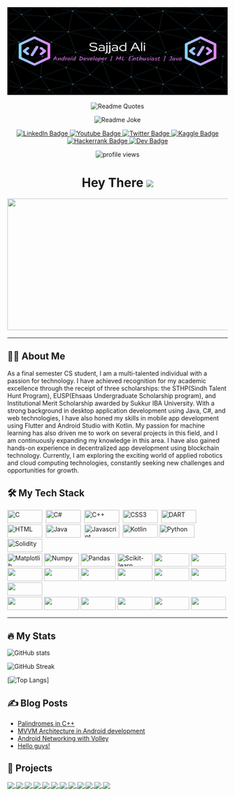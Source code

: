 <div id="header" align="center">
  <img 
    src="image/README/1671027853487.png" 
    width="100%" 
    height="200px"/>

![Readme Quotes](https://quotes-github-readme.vercel.app/api?type=horizontal&theme=dark)

![Readme Joke](https://readme-jokes.vercel.app/api)

</div>

<div id="badges" align="center">
  <a href="https://www.linkedin.com/in/sajjad-ali-b428b6198">
    <img 
      src="https://img.shields.io/badge/linkedin-%230077B5.svg?style=for-the-badge&logo=linkedin&logoColor=white" 
      alt="LinkedIn Badge"/>
  </a>
  <a href="https://www.youtube.com/channel/UCXfYIIBvk2e4H60BdKoznRA">
    <img 
      src="https://img.shields.io/badge/YouTube-%23FF0000.svg?style=for-the-badge&logo=YouTube&logoColor=white" 
      alt="Youtube Badge"/>
  </a>
  <a href="https://twitter.com/ali_imsajjad">
    <img 
      src="https://img.shields.io/badge/Twitter-%231DA1F2.svg?style=for-the-badge&logo=Twitter&logoColor=white" 
      alt="Twitter Badge"/>
  </a>
  <a href="https://www.kaggle.com/sajjadali786">
    <img 
      src = "https://img.shields.io/badge/Kaggle-035a7d?style=for-the-badge&logo=kaggle&logoColor=white" 
      alt="Kaggle Badge"/>
  </a>
  <a href="https://www.hackerrank.com/sajjad_bscsf19">
    <img 
      src = "https://img.shields.io/badge/-Hackerrank-2EC866?style=for-the-badge&logo=HackerRank&logoColor=white" 
      alt="Hackerrank Badge"/>
  </a>
  <a href="https://dev.to/sajjadali54">
    <img 
      src = "https://img.shields.io/badge/dev.to-0A0A0A?style=for-the-badge&logo=dev.to&logoColor=white" 
      alt="Dev Badge"/>
  </a>

</div>

<p align="center">
  <img 
    src="https://komarev.com/ghpvc/?username=SajjadAli54&style=flat-square&color=blue" 
    alt="profile views"/>
</p>

<h1 align="center">
  Hey There
  <img 
    src="https://media.giphy.com/media/hvRJCLFzcasrR4ia7z/giphy.gif" 
    width="40px"/>
</h1>
<div align="center">
  <img 
    src="https://media.giphy.com/media/PI3QGKFN6XZUCMMqJm/giphy.gif" 
    width="600" 
    height="300"/>
</div>

---

## 👨‍💻 About Me

As a final semester CS student, I am a multi-talented individual with a passion for technology. I have achieved recognition for my academic excellence through the receipt of three scholarships: the STHP(Sindh Talent Hunt Program), EUSP(Ehsaas Undergraduate Scholarship program), and Institutional Merit Scholarship awarded by Sukkur IBA University. With a strong background in desktop application development using Java, C#, and web technologies, I have also honed my skills in mobile app development using Flutter and Android Studio with Kotlin. My passion for machine learning has also driven me to work on several projects in this field, and I am continuously expanding my knowledge in this area. I have also gained hands-on experience in decentralized app development using blockchain technology. Currently, I am exploring the exciting world of applied robotics and cloud computing technologies, constantly seeking new challenges and opportunities for growth.

## 🛠️ My Tech Stack

<div>
  <div>
  <img 
    src="https://img.shields.io/badge/c-%2300599C.svg?style=for-the-badge&logo=c&logoColor=white" 
    title="C" 
    width="80" 
    height="30"/> 
  <img 
    src="https://img.shields.io/badge/c%23-%23239120.svg?style=for-the-badge&logo=c-sharp&logoColor=white" 
    title="C#" 
    width="80" 
    height="30"/> 
  <img 
    src="https://img.shields.io/badge/c++-%2300599C.svg?style=for-the-badge&logo=c%2B%2B&logoColor=white" 
    title="C++" 
    width="80" 
    height="30"/> 
  <img 
  src="https://img.shields.io/badge/css3-%231572B6.svg?style=for-the-badge&logo=css3&logoColor=white" 
  title="CSS3" 
  width="80" 
  height="30"/> 
  <img 
    src="https://img.shields.io/badge/dart-%230175C2.svg?style=for-the-badge&logo=dart&logoColor=white" 
    title="DART" 
    width="80" 
    height="30"/> 
  <img 
    src="https://img.shields.io/badge/html5-%23E34F26.svg?style=for-the-badge&logo=html5&logoColor=white" 
    title="HTML" 
    width="80" 
    height="30"/> 
  <img 
    src="https://img.shields.io/badge/java-%23ED8B00.svg?style=for-the-badge&logo=java&logoColor=white" 
    title="Java" 
    width="80" 
    height="30"/> 
  <img 
    src="https://img.shields.io/badge/javascript-%23323330.svg?style=for-the-badge&logo=javascript&logoColor=%23F7DF1E" title="Javascript" 
    width="80" 
    height="30"/> 
  <img 
    src="https://img.shields.io/badge/kotlin-%237F52FF.svg?style=for-the-badge&logo=kotlin&logoColor=white" 
    title="Kotlin" 
    width="80" 
    height="30"/>
  <img 
    src="https://img.shields.io/badge/python-3670A0?style=for-the-badge&logo=python&logoColor=ffdd54" 
    title="Python" 
    width="80" 
    height="30"/>
  <img 
    src="https://img.shields.io/badge/Solidity-%23363636.svg?style=for-the-badge&logo=solidity&logoColor=white" 
    title="Solidity" 
    width="80" 
    height="30"/>
  </div>

<div>
    <img 
      src="https://img.shields.io/badge/Matplotlib-%23ffffff.svg?style=for-the-badge&logo=Matplotlib&logoColor=white" 
      title="Matplotlib" 
      width="80" 
      height="30"/>
    <img 
      src="https://img.shields.io/badge/numpy-%23013243.svg?style=for-the-badge&logo=numpy&logoColor=white" 
      title="Numpy" 
      width="80" 
      height="30"/>
    <img 
      src="https://img.shields.io/badge/pandas-%23150458.svg?style=for-the-badge&logo=pandas&logoColor=white" 
      title="Pandas" 
      width="80" 
      height="30"/>
    <img 
      src="https://img.shields.io/badge/scikit--learn-%23F7931E.svg?style=for-the-badge&logo=scikit-learn&logoColor=white" title="Scikit-learn" 
      width="80" 
      height="30"/>
    <img 
      src="https://img.shields.io/badge/TensorFlow-%23FF6F00.svg?style=for-the-badge&logo=TensorFlow&logoColor=white" 
      width="80" 
      height="30"/>
    <img 
      src="https://img.shields.io/badge/react-%2320232a.svg?style=for-the-badge&logo=react&logoColor=%2361DAFB" 
      width="80" 
      height="30"
    />
    </div>
    <div>
      <img 
        src="https://img.shields.io/badge/Ethereum-3C3C3D?style=for-the-badge&logo=Ethereum&logoColor=white" 
        width="80" 
        height="30"
      />
      <img 
        src="https://img.shields.io/badge/Firebase-039BE5?style=for-the-badge&logo=Firebase&logoColor=white" 
        width="80"
        height="30"/>
      <img 
        src="https://img.shields.io/badge/mysql-%2300f.svg?style=for-the-badge&logo=mysql&logoColor=white" 
        width="80" 
        height="30"/>
      <img 
        src="https://img.shields.io/badge/sqlite-%2307405e.svg?style=for-the-badge&logo=sqlite&logoColor=white" 
        width="80" 
        height="30"/>
      <img 
        src="https://img.shields.io/badge/.NET-5C2D91?style=for-the-badge&logo=.net&logoColor=white" 
        width="80" 
        height="30"/>
      <img 
        src="https://img.shields.io/badge/bootstrap-%23563D7C.svg?style=for-the-badge&logo=bootstrap&logoColor=white" 
        width="80" 
        height="30"
      />
      <img 
        src="https://img.shields.io/badge/Flutter-%2302569B.svg?style=for-the-badge&logo=Flutter&logoColor=white" 
        width="80" 
        height="30"
      />
    </div>

<div>
    <img 
    src="https://img.shields.io/badge/Linux-FCC624?style=for-the-badge&logo=linux&logoColor=black" 
    width="80" 
    height="30"/>
    <img 
    src="https://img.shields.io/badge/Android%20Studio-3DDC84.svg?style=for-the-badge&logo=android-studio&logoColor=white" 
    width="80" 
    height="30"
    />
   <img 
    src="https://img.shields.io/badge/IntelliJIDEA-000000.svg?style=for-the-badge&logo=intellij-idea&logoColor=white" 
    width="80" 
    height="30"
    />
    <img 
      src="https://img.shields.io/badge/jupyter-%23FA0F00.svg?style=for-the-badge&logo=jupyter&logoColor=white" 
      width="80" 
      height="30"
    />
    <img 
      src="https://img.shields.io/badge/Visual%20Studio%20Code-0078d7.svg?style=for-the-badge&logo=visual-studio-code&logoColor=white" 
      width="80" 
      height="30"
    />
    <img 
      src="https://img.shields.io/badge/Visual%20Studio-5C2D91.svg?style=for-the-badge&logo=visual-studio&logoColor=white" 
      width="80" 
      height="30"
    />
  </div>
</div>

---

## 🔥 My Stats

![GitHub stats](https://github-readme-stats-sigma-five.vercel.app/api?username=SajjadAli54&show_icons=true&theme=blue-green&count_private=true)

![GitHub Streak](http://github-readme-streak-stats.herokuapp.com?user=SajjadAli54&theme=blue-green)

[![Top Langs](https://github-readme-stats.vercel.app/api/top-langs/?username=SajjadAli54&theme=blue-green&langs_count=8&layout=compact)]

## ✍️ Blog Posts

<!-- BLOG-POST-LIST:START -->

- [Palindromes in C++](https://dev.to/sajjadali/palindrome-in-c-4po5)
- [MVVM Architecture in Android development](https://dev.to/sajjadali/mvvm-architecture-in-android-development-5eio)
- [Android Networking with Volley](https://dev.to/sajjadali/android-networking-with-volley-coi)
- [Hello guys!](https://dev.to/sajjadali/hello-guys-4pp0)
<!-- BLOG-POST-LIST:END -->

## 🏦 Projects

<a href="https://github.com/SajjadAli54/simplefolio.git">
  <img align="center" src="https://github-readme-stats-sigma-five.vercel.app/api/pin/?username=SajjadAli54&repo=simplefolio&theme=algolia"/>
</a>

<a href="https://github.com/SajjadAli54/countrycharm">
  <img align="center" src="https://github-readme-stats-sigma-five.vercel.app/api/pin/?username=SajjadAli54&repo=countrycharm&theme=algolia" />
</a>

<a href="https://github.com/SajjadAli54/cataract-classification.git">
  <img align="center" src="https://github-readme-stats-sigma-five.vercel.app/api/pin/?username=SajjadAli54&repo=cataract-classification&theme=algolia" />
</a>
<a href="https://github.com/SajjadAli54/data-science.git">
  <img align="center" src="https://github-readme-stats-sigma-five.vercel.app/api/pin/?username=SajjadAli54&repo=data-science&theme=algolia" />
</a>

<a href="https://github.com/SajjadAli54/android-material.git">
  <img align="center" src="https://github-readme-stats-sigma-five.vercel.app/api/pin/?username=SajjadAli54&repo=android-material&theme=algolia" />
</a>

<a href="https://github.com/SajjadAli54/CSharp-Projects.git">
  <img align="center" src="https://github-readme-stats-sigma-five.vercel.app/api/pin/?username=SajjadAli54&repo=CSharp-Projects&theme=algolia" />
</a>

<a href="https://github.com/SajjadAli54/flutter-Projects.git">
  <img align="center" src="https://github-readme-stats-sigma-five.vercel.app/api/pin/?username=SajjadAli54&repo=flutter-Projects&theme=algolia" />
</a>

<a href="https://github.com/SajjadAli54/flash-app.git">
  <img align="center" src="https://github-readme-stats-sigma-five.vercel.app/api/pin/?username=SajjadAli54&repo=flash-app&theme=algolia" />
</a>

<a href="https://github.com/SajjadAli54/data-structures.git">
  <img align="center" src="https://github-readme-stats-sigma-five.vercel.app/api/pin/?username=SajjadAli54&repo=data-structures&theme=algolia" />
</a>

<a href="https://github.com/SajjadAli54/java-tasks.git">
  <img align="center" src="https://github-readme-stats-sigma-five.vercel.app/api/pin/?username=SajjadAli54&repo=java-tasks&theme=algolia" />
</a>

<a href="https://github.com/SajjadAli54/cataract-classification.git">
  <img align="center" src="https://github-readme-stats-sigma-five.vercel.app/api/pin/?username=SajjadAli54&repo=cataract-classification&theme=algolia" />
</a>

<a href="https://github.com/SajjadAli54/robofriends.git">
  <img align="center" src="https://github-readme-stats-sigma-five.vercel.app/api/pin/?username=SajjadAli54&repo=robofriends&theme=algolia" />
</a>
